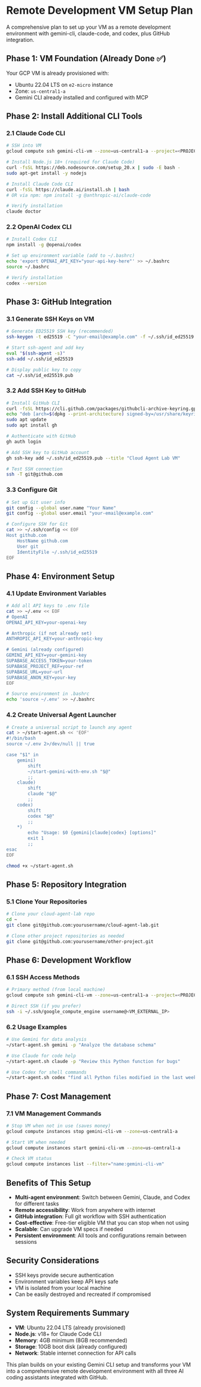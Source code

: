 # Remote Development VM Setup Plan

A comprehensive plan to set up your VM as a remote development environment with gemini-cli, claude-code, and codex, plus GitHub integration.

## **Phase 1: VM Foundation (Already Done ✅)**
Your GCP VM is already provisioned with:
- Ubuntu 22.04 LTS on `e2-micro` instance
- Zone: `us-central1-a`
- Gemini CLI already installed and configured with MCP

## **Phase 2: Install Additional CLI Tools**

### **2.1 Claude Code CLI**
```bash
# SSH into VM
gcloud compute ssh gemini-cli-vm --zone=us-central1-a --project=<PROJECT_ID>

# Install Node.js 18+ (required for Claude Code)
curl -fsSL https://deb.nodesource.com/setup_20.x | sudo -E bash -
sudo apt-get install -y nodejs

# Install Claude Code CLI
curl -fsSL https://claude.ai/install.sh | bash
# OR via npm: npm install -g @anthropic-ai/claude-code

# Verify installation
claude doctor
```

### **2.2 OpenAI Codex CLI**
```bash
# Install Codex CLI
npm install -g @openai/codex

# Set up environment variable (add to ~/.bashrc)
echo 'export OPENAI_API_KEY="your-api-key-here"' >> ~/.bashrc
source ~/.bashrc

# Verify installation
codex --version
```

## **Phase 3: GitHub Integration**

### **3.1 Generate SSH Keys on VM**
```bash
# Generate ED25519 SSH key (recommended)
ssh-keygen -t ed25519 -C "your-email@example.com" -f ~/.ssh/id_ed25519

# Start ssh-agent and add key
eval "$(ssh-agent -s)"
ssh-add ~/.ssh/id_ed25519

# Display public key to copy
cat ~/.ssh/id_ed25519.pub
```

### **3.2 Add SSH Key to GitHub**
```bash
# Install GitHub CLI
curl -fsSL https://cli.github.com/packages/githubcli-archive-keyring.gpg | sudo dd of=/usr/share/keyrings/githubcli-archive-keyring.gpg
echo "deb [arch=$(dpkg --print-architecture) signed-by=/usr/share/keyrings/githubcli-archive-keyring.gpg] https://cli.github.com/packages stable main" | sudo tee /etc/apt/sources.list.d/github-cli.list > /dev/null
sudo apt update
sudo apt install gh

# Authenticate with GitHub
gh auth login

# Add SSH key to GitHub account
gh ssh-key add ~/.ssh/id_ed25519.pub --title "Cloud Agent Lab VM"

# Test SSH connection
ssh -T git@github.com
```

### **3.3 Configure Git**
```bash
# Set up Git user info
git config --global user.name "Your Name"
git config --global user.email "your-email@example.com"

# Configure SSH for Git
cat >> ~/.ssh/config << EOF
Host github.com
    HostName github.com
    User git
    IdentityFile ~/.ssh/id_ed25519
EOF
```

## **Phase 4: Environment Setup**

### **4.1 Update Environment Variables**
```bash
# Add all API keys to .env file
cat >> ~/.env << EOF
# OpenAI
OPENAI_API_KEY=your-openai-key

# Anthropic (if not already set)
ANTHROPIC_API_KEY=your-anthropic-key

# Gemini (already configured)
GEMINI_API_KEY=your-gemini-key
SUPABASE_ACCESS_TOKEN=your-token
SUPABASE_PROJECT_REF=your-ref
SUPABASE_URL=your-url
SUPABASE_ANON_KEY=your-key
EOF

# Source environment in .bashrc
echo 'source ~/.env' >> ~/.bashrc
```

### **4.2 Create Universal Agent Launcher**
```bash
# Create a universal script to launch any agent
cat > ~/start-agent.sh << 'EOF'
#!/bin/bash
source ~/.env 2>/dev/null || true

case "$1" in
    gemini)
        shift
        ~/start-gemini-with-env.sh "$@"
        ;;
    claude)
        shift
        claude "$@"
        ;;
    codex)
        shift
        codex "$@"
        ;;
    *)
        echo "Usage: $0 {gemini|claude|codex} [options]"
        exit 1
        ;;
esac
EOF

chmod +x ~/start-agent.sh
```

## **Phase 5: Repository Integration**

### **5.1 Clone Your Repositories**
```bash
# Clone your cloud-agent-lab repo
cd ~
git clone git@github.com:yourusername/cloud-agent-lab.git

# Clone other project repositories as needed
git clone git@github.com:yourusername/other-project.git
```

## **Phase 6: Development Workflow**

### **6.1 SSH Access Methods**
```bash
# Primary method (from local machine)
gcloud compute ssh gemini-cli-vm --zone=us-central1-a --project=<PROJECT_ID>

# Direct SSH (if you prefer)
ssh -i ~/.ssh/google_compute_engine username@<VM_EXTERNAL_IP>
```

### **6.2 Usage Examples**
```bash
# Use Gemini for data analysis
~/start-agent.sh gemini -p "Analyze the database schema"

# Use Claude for code help
~/start-agent.sh claude -p "Review this Python function for bugs"

# Use Codex for shell commands
~/start-agent.sh codex "find all Python files modified in the last week"
```

## **Phase 7: Cost Management**

### **7.1 VM Management Commands**
```bash
# Stop VM when not in use (saves money)
gcloud compute instances stop gemini-cli-vm --zone=us-central1-a

# Start VM when needed
gcloud compute instances start gemini-cli-vm --zone=us-central1-a

# Check VM status
gcloud compute instances list --filter="name:gemini-cli-vm"
```

## **Benefits of This Setup**
- **Multi-agent environment**: Switch between Gemini, Claude, and Codex for different tasks
- **Remote accessibility**: Work from anywhere with internet
- **GitHub integration**: Full git workflow with SSH authentication
- **Cost-effective**: Free-tier eligible VM that you can stop when not using
- **Scalable**: Can upgrade VM specs if needed
- **Persistent environment**: All tools and configurations remain between sessions

## **Security Considerations**
- SSH keys provide secure authentication
- Environment variables keep API keys safe
- VM is isolated from your local machine
- Can be easily destroyed and recreated if compromised

## **System Requirements Summary**
- **VM**: Ubuntu 22.04 LTS (already provisioned)
- **Node.js**: v18+ for Claude Code CLI
- **Memory**: 4GB minimum (8GB recommended)
- **Storage**: 10GB boot disk (already configured)
- **Network**: Stable internet connection for API calls

This plan builds on your existing Gemini CLI setup and transforms your VM into a comprehensive remote development environment with all three AI coding assistants integrated with GitHub.